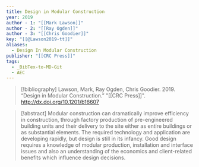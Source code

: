 ```yaml
---
title: Design in Modular Construction
year: 2019
author - 1: "[[Mark Lawson]]"
author - 2: "[[Ray Ogden]]"
author - 3: "[[Chris Goodier]]"
key: "[[@Lawson2019-tt]]"
aliases:
  - Design In Modular Construction
publisher: "[[CRC Press]]"
tags:
  - _BibTex-to-MD-Git
  - AEC
---
```


> [!bibliography]
> Lawson, Mark, Ray Ogden, Chris Goodier. 2019. “Design in Modular Construction.” "[[CRC Press]]". http://dx.doi.org/10.1201/b16607

> [!abstract]
> Modular construction can dramatically improve efficiency in construction, through factory production of pre-engineered building units and their delivery to the site either as entire buildings or as substantial elements. The required technology and application are developing rapidly, but design is still in its infancy. Good design requires a knowledge of modular production, installation and interface issues and also an understanding of the economics and client-related benefits which influence design decisions.